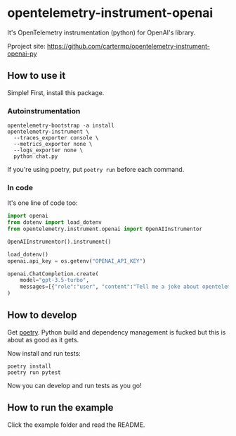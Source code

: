 # opentelemetry-instrument-openai

It's OpenTelemetry instrumentation (python) for OpenAI's library.

Pproject site: https://github.com/cartermp/opentelemetry-instrument-openai-py

## How to use it

Simple! First, install this package.

### Autoinstrumentation

```
opentelemetry-bootstrap -a install
opentelemetry-instrument \
  --traces_exporter console \
  --metrics_exporter none \
  --logs_exporter none \
  python chat.py
```

If you're using poetry, put `poetry run` before each command.

### In code

It's one line of code too:

```python
import openai
from dotenv import load_dotenv
from opentelemetry.instrument.openai import OpenAIInstrumentor

OpenAIInstrumentor().instrument()

load_dotenv()
openai.api_key = os.getenv("OPENAI_API_KEY")

openai.ChatCompletion.create(
    model="gpt-3.5-turbo",
    messages=[{"role":"user", "content":"Tell me a joke about opentelemetry"}],
)
```

## How to develop

Get [poetry](https://python-poetry.org/). Python build and dependency management is fucked but this is about as good as it gets.

Now install and run tests:

```
poetry install
poetry run pytest
```

Now you can develop and run tests as you go!

## How to run the example

Click the example folder and read the README.